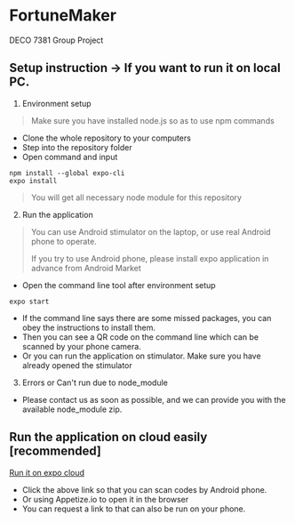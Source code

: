 # FortuneMaker
DECO 7381 Group Project

## Setup instruction -> If you want to run it on local PC.

1. Environment setup

> Make sure you have installed node.js so as to use npm commands

* Clone the whole repository to your computers
* Step into the repository folder
* Open command and input

```
npm install --global expo-cli
expo install
```

> You will get all necessary node module for this repository

2. Run the application

> You can use Android stimulator on the laptop, or use real Android phone to operate.
>
> If you try to use Android phone, please install expo application in advance from Android Market

* Open the command line tool after environment setup

```
expo start
```

* If the command line says there are some missed packages, you can obey the instructions to install them.
* Then you can see a QR code on the command line which can be scanned by your phone camera.
* Or you can run the application on stimulator. Make sure you have already opened the stimulator 

3. Errors or Can't run due to node_module

* Please contact us as soon as possible, and we can provide you with the available node_module zip.

## Run the application on cloud easily [recommended]

[Run it on expo cloud](https://expo.io/@redhairknight/projects/fortunemaker)

* Click the above link so that you can scan codes by Android phone.
* Or using Appetize.io to open it in the browser
* You can request a link to that can also be run on your phone.
